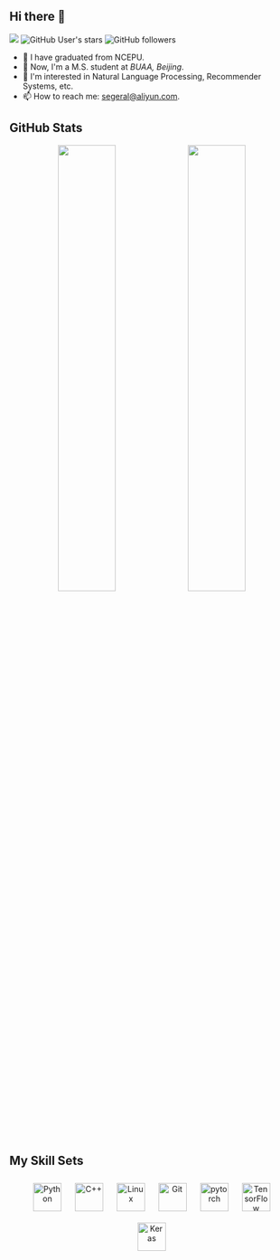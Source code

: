 

<!--
**segeral/segeral** is a ✨ _special_ ✨ repository because its `README.md` (this file) appears on your GitHub profile.

Here are some ideas to get you started:

- 🔭 I’m currently working on ...
- 🌱 I’m currently learning ...
- 👯 I’m looking to collaborate on ...
- 🤔 I’m looking for help with ...
- 💬 Ask me about ...
- 📫 How to reach me: ...
- 😄 Pronouns: ...
- ⚡ Fun fact: ...
-->

## Hi there 👋

[![](https://img.shields.io/badge/CSDN-@raelum-red.svg?style=plastic)](https://blog.csdn.net/raelum/)
![GitHub User's stars](https://img.shields.io/github/stars/sonvier?affiliations=OWNER&style=social)
![GitHub followers](https://img.shields.io/github/followers/sonvier?style=social)

- 🔭 I have graduated from NCEPU.
- 🔭 Now, I'm a M.S. student at *BUAA, Beijing*.
- 🌱 I'm interested in Natural Language Processing, Recommender Systems, etc.
- 📫 How to reach me: [segeral@aliyun.com](#).

## GitHub Stats

<div align="center" dir="auto">
<img align="middle" src="https://github-readme-stats.vercel.app/api?username=segeral&show_icons=true&hide_title=false&include_all_commits=true&count_private=true&theme=merko" height="auto" width="45%"/>
<img align="middle" src="https://github-readme-stats.vercel.app/api/top-langs/?username=segeral&hide_title=false&theme=merko&&layout=compact" height="auto" width="45%"/>
</div>


## My Skill Sets

<div align="center" dir="auto">  
<img style="margin: 10px" src="https://profilinator.rishav.dev/skills-assets/python-original.svg" alt="Python" height="50" />  
<img style="margin: 10px" src="https://profilinator.rishav.dev/skills-assets/cplusplus-original.svg" alt="C++" height="50" />  
<img style="margin: 10px" src="https://profilinator.rishav.dev/skills-assets/linux-original.svg" alt="Linux" height="50" />  
<img style="margin: 10px" src="https://profilinator.rishav.dev/skills-assets/git-scm-icon.svg" alt="Git" height="50" />  
<img style="margin: 10px" src="https://profilinator.rishav.dev/skills-assets/pytorch-icon.svg" alt="pytorch" height="50" />
<img style="margin: 10px" src="https://profilinator.rishav.dev/skills-assets/tensorflow-icon.svg" alt="TensorFlow" height="50" />
<img style="margin: 10px" src="https://profilinator.rishav.dev/skills-assets/keras.png" alt="Keras" height="50" />
</div>

